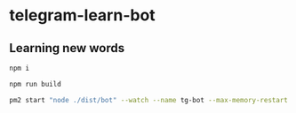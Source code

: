 # telegram-learn-bot
## Learning new words

```bash
npm i

npm run build

pm2 start "node ./dist/bot" --watch --name tg-bot --max-memory-restart 1024M
```
